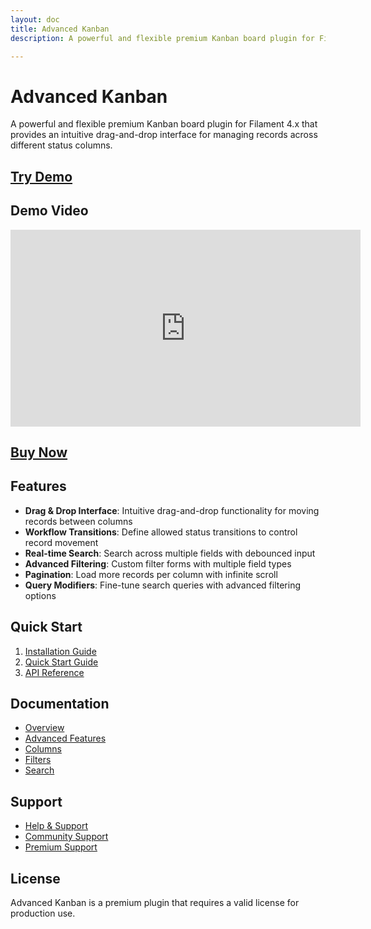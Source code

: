 ```yaml
---
layout: doc
title: Advanced Kanban
description: A powerful and flexible premium Kanban board plugin for Filament 4.x

---
```


# Advanced Kanban

A powerful and flexible premium Kanban board plugin for Filament 4.x that provides an intuitive drag-and-drop interface for managing records across different status columns.

## [Try Demo](https://kanban-demo.laravelplugins.com/admin/kanban-task)

## Demo Video
<iframe width="560" height="315" src="https://www.youtube.com/embed/lqVxcOwHQAA?si=JD1Zezx-kR6sSj0f" title="YouTube video player" frameborder="0" allow="accelerometer; autoplay; clipboard-write; encrypted-media; gyroscope; picture-in-picture; web-share" referrerpolicy="strict-origin-when-cross-origin" allowfullscreen></iframe>

## [Buy Now](https://checkout.anystack.sh/filament-advanced-kanban)

## Features

- **Drag & Drop Interface**: Intuitive drag-and-drop functionality for moving records between columns
- **Workflow Transitions**: Define allowed status transitions to control record movement
- **Real-time Search**: Search across multiple fields with debounced input
- **Advanced Filtering**: Custom filter forms with multiple field types
- **Pagination**: Load more records per column with infinite scroll
- **Query Modifiers**: Fine-tune search queries with advanced filtering options

## Quick Start

1. [Installation Guide](/filament/advanced-kanban/installation)
2. [Quick Start Guide](/filament/advanced-kanban/quick-start)
3. [API Reference](/filament/advanced-kanban/api-reference/kanban-options)

## Documentation

- [Overview](/filament/advanced-kanban/kanban/overview)
- [Advanced Features](/filament/advanced-kanban/kanban/advanced-features/components)
- [Columns](/filament/advanced-kanban/kanban/columns/overview)
- [Filters](/filament/advanced-kanban/kanban/filters/overview)
- [Search](/filament/advanced-kanban/kanban/search)

## Support

- [Help & Support](/filament/advanced-kanban/help)
- [Community Support](https://github.com/Filament-Plugins/advanced-kanban-docs)
- [Premium Support](mailto:mail2asmitnepali@gmail.com)

## License

Advanced Kanban is a premium plugin that requires a valid license for production use.
